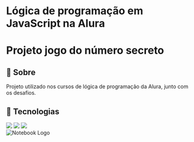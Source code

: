 # Lógica de programação em JavaScript na Alura

<h1>Projeto jogo do número secreto</h1>

<h2>🔖 Sobre</h2>
<p>Projeto utilizado nos cursos de lógica de programação da Alura, junto com os desafios.</p>

## 🚀 Tecnologias
<div>
  <img src="https://img.shields.io/badge/HTML-239120?style=for-the-badge&logo=html5&logoColor=white">
  <img src="https://img.shields.io/badge/CSS-239120?&style=for-the-badge&logo=css3&logoColor=white">
  <img src="https://img.shields.io/badge/JavaScript-F7DF1E?style=for-the-badge&logo=javascript&logoColor=black">
</div>

<img src="https://images.unsplash.com/photo-1607799279861-4dd421887fb3?q=80&w=1770&auto=format&fit=crop&ixlib=rb-4.0.3&ixid=M3wxMjA3fDB8MHxwaG90by1wYWdlfHx8fGVufDB8fHx8fA%3D%3D" alt="Notebook Logo" />
